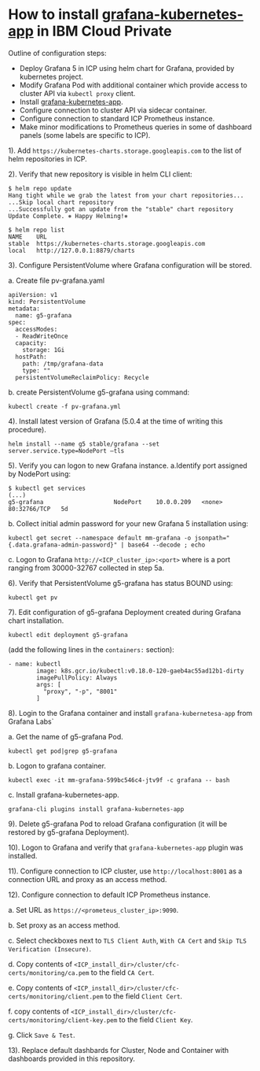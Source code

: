 # How to install [grafana-kubernetes-app](https://github.com/grafana/kubernetes-app) in IBM Cloud Private

Outline of configuration steps:

- Deploy Grafana 5 in ICP using helm chart for Grafana, provided by kubernetes project.
- Modify Grafana Pod with additional container which provide access to cluster API via `kubectl proxy` client. 
- Install [grafana-kubernetes-app](https://github.com/grafana/kubernetes-app).
- Configure connection to cluster API via sidecar container.
- Configure connection to standard ICP Prometheus instance.
- Make minor modifications to Prometheus queries in some of dashboard panels (some labels are specific to ICP).

1). Add `https://kubernetes-charts.storage.googleapis.com` to the list of helm repositories in ICP.

2). Verify that new repository is visible in helm CLI client:

```
$ helm repo update
Hang tight while we grab the latest from your chart repositories...
...Skip local chart repository
...Successfully got an update from the "stable" chart repository
Update Complete. ⎈ Happy Helming!⎈

$ helm repo list
NAME  	URL
stable	https://kubernetes-charts.storage.googleapis.com
local 	http://127.0.0.1:8879/charts
```
3). Configure PersistentVolume where Grafana configuration will be stored.

a. Create file pv-grafana.yaml

```
apiVersion: v1
kind: PersistentVolume
metadata:
  name: g5-grafana
spec:
  accessModes:
  - ReadWriteOnce
  capacity:
    storage: 1Gi
  hostPath:
    path: /tmp/grafana-data
    type: ""
  persistentVolumeReclaimPolicy: Recycle
```

b. create PersistentVolume g5-grafana using command:

```
kubectl create -f pv-grafana.yml
```

4). Install latest version of Grafana (5.0.4 at the time of writing this procedure).

```
helm install --name g5 stable/grafana --set server.service.type=NodePort –tls
```
5). Verify you can logon to new Grafana instance. 
a.Identify port assigned by NodePort using:

```
$ kubectl get services
(...)
g5-grafana                    NodePort    10.0.0.209   <none>        80:32766/TCP   5d 
```
b. Collect initial admin password for your new Grafana 5 installation using:

```
kubectl get secret --namespace default mm-grafana -o jsonpath="{.data.grafana-admin-password}" | base64 --decode ; echo
```
c. Logon to Grafana `http://<ICP_cluster_ip>:<port>`
where <port> is a port ranging from 30000-32767 collected in step 5a.

6). Verify that PersistentVolume g5-grafana has status BOUND using:

```
kubectl get pv
```
7). Edit configuration of g5-grafana Deployment created during Grafana chart installation.

```
kubectl edit deployment g5-grafana
```
(add the following lines in the `containers:` section):

```
- name: kubectl
        image: k8s.gcr.io/kubectl:v0.18.0-120-gaeb4ac55ad12b1-dirty
        imagePullPolicy: Always
        args: [
          "proxy", "-p", "8001"
        ]
```
8). Login to the Grafana container and install `grafana-kubernetesa-app` from Grafana Labs`

a. Get the name of g5-grafana Pod.

```
kubectl get pod|grep g5-grafana
```
b. Logon to grafana container.

```
kubectl exec -it mm-grafana-599bc546c4-jtv9f -c grafana -- bash
```
c. Install grafana-kubernetes-app.

```
grafana-cli plugins install grafana-kubernetes-app
```
9). Delete g5-grafana Pod to reload Grafana configuration (it will be restored by g5-grafana Deployment).

10). Logon to Grafana and verify that `grafana-kubernetes-app` plugin was installed.

11). Configure connection to ICP cluster, use `http://localhost:8001` as a connection URL and proxy as an access method.

12). Configure connection to default ICP Prometheus instance.

a. Set URL as `https://<prometeus_cluster_ip>:9090`.

b. Set proxy as an access method.

c. Select checkboxes next to `TLS Client Auth`, `With CA Cert` and `Skip TLS Verification (Insecure)`.

d. Copy contents of `<ICP_install_dir>/cluster/cfc-certs/monitoring/ca.pem` to the field `CA Cert`.

e. Copy contents of `<ICP_install_dir>/cluster/cfc-certs/monitoring/client.pem` to the field `Client Cert`.

f. copy contents of `<ICP_install_dir>/cluster/cfc-certs/monitoring/client-key.pem` to the field `Client Key`.

g. Click `Save & Test`.

13). Replace default dashbards for Cluster, Node and Container with dashboards provided in this repository. 







